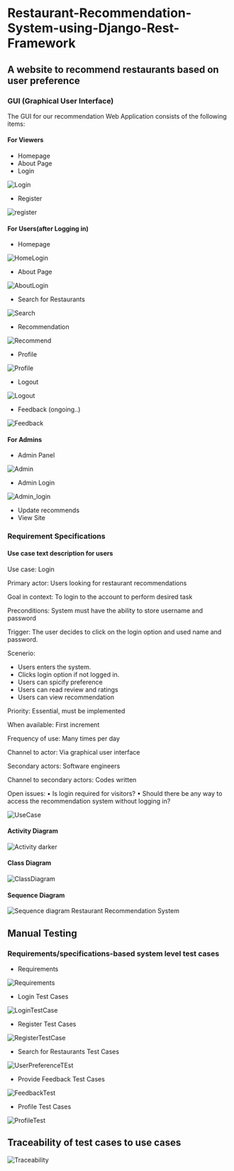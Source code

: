 # Restaurant-Recommendation-System-using-Django-Rest-Framework
## A website to recommend restaurants based on user preference
### GUI (Graphical User Interface)

The GUI for our recommendation Web Application consists of the following items:

#### For Viewers

- Homepage
- About Page
- Login

![Login](https://user-images.githubusercontent.com/54397552/187203392-83c2761b-df64-4f39-bee6-ca1b7b3cc35d.PNG)

- Register

![register](https://user-images.githubusercontent.com/54397552/187203449-fa45a479-5df6-4ac2-8393-52474414c0a8.PNG)


#### For Users(after Logging in)

- Homepage

![HomeLogin](https://user-images.githubusercontent.com/54397552/187203195-0d61653d-5788-4eff-8e4c-2d9a1078d710.PNG)

- About Page

![AboutLogin](https://user-images.githubusercontent.com/54397552/187203347-2e3c9ec0-bbc8-4aad-9807-017e5d277dc1.PNG)

- Search for Restaurants

![Search](https://user-images.githubusercontent.com/54397552/187204355-8bfc93a6-a1b6-4982-a62e-20b1cc5c390e.PNG)

- Recommendation

![Recommend](https://user-images.githubusercontent.com/54397552/187204405-83554d7d-8fe0-4079-9bae-bb0ee4b7d59d.PNG)

- Profile

![Profile](https://user-images.githubusercontent.com/54397552/187204438-d1a06c65-6119-4358-91a8-3142c5f682df.PNG)

- Logout

![Logout](https://user-images.githubusercontent.com/54397552/187204611-03ee7647-2501-4ad1-a66b-344932853f13.PNG)

- Feedback (ongoing..)

![Feedback](https://user-images.githubusercontent.com/54397552/187205152-6c3c902e-fd1a-4cd3-8c29-9035accdd8dd.PNG)

#### For Admins

- Admin Panel

![Admin](https://user-images.githubusercontent.com/54397552/187204539-048c8138-8689-468c-b59d-81b309029f04.PNG)

- Admin Login

![Admin_login](https://user-images.githubusercontent.com/54397552/187204884-7a45bfa8-b8ce-4fd1-b0c2-a2ec5ee06c89.PNG)

- Update recommends
- View Site

### Requirement Specifications

#### Use case text description for users
Use case: Login

Primary actor: Users looking for restaurant recommendations

Goal in context: To login to the account to perform desired task

Preconditions: System must have the ability to store username and password

Trigger: The user decides to click on the login option and used name and password.

Scenerio:
- Users enters the system.
- Clicks login option if not logged in.
- Users can spicify preference
- Users can read review and ratings
- Users can view recommendation

Priority: Essential, must be implemented

When available: First increment

Frequency of use: Many times per day

Channel to actor: Via graphical user interface

Secondary actors: Software engineers

Channel to secondary actors: Codes written

Open issues:
• Is login required for visitors?
• Should there be any way to access the recommendation system without logging in?


![UseCase](https://user-images.githubusercontent.com/54397552/187206259-1bda9c7b-1bde-4a68-8295-93d7a1475cde.png)


#### Activity Diagram

![Activity darker](https://user-images.githubusercontent.com/54397552/187207285-66d07ea3-9317-4fc1-860c-5f0c6b6fa2f7.png)

#### Class Diagram

![ClassDiagram](https://user-images.githubusercontent.com/54397552/187207555-5eb809e6-145f-45b4-a672-6fc79cdaa063.png)

#### Sequence Diagram

![Sequence diagram Restaurant Recommendation System](https://user-images.githubusercontent.com/54397552/187207600-97934cb7-fde7-42f7-982b-14546aa2709a.png)


## Manual Testing

### Requirements/specifications-based system level test cases

- Requirements

![Requirements](https://user-images.githubusercontent.com/54397552/187208363-4198f4ba-43c7-4e69-adb5-381b09fe911c.PNG)

- Login Test Cases

![LoginTestCase](https://user-images.githubusercontent.com/54397552/187208473-ecea8b5d-6834-4412-ac8c-b5262421bec2.PNG)

- Register Test Cases

![RegisterTestCase](https://user-images.githubusercontent.com/54397552/187208901-12769221-ab79-46e7-84d7-ae7c20a0bcc2.PNG)

- Search for Restaurants Test Cases

![UserPreferenceTEst](https://user-images.githubusercontent.com/54397552/187209045-0065b60f-b0fd-4838-abad-b51ae16848c1.PNG)

- Provide Feedback Test Cases

![FeedbackTest](https://user-images.githubusercontent.com/54397552/187209141-c4aab708-3554-4d9b-beaa-ab439889c5eb.PNG)

- Profile Test Cases

![ProfileTest](https://user-images.githubusercontent.com/54397552/187209195-406b34a1-a168-48b5-a93a-95a5135b37b0.PNG)


## Traceability of test cases to use cases

![Traceability](https://user-images.githubusercontent.com/54397552/187209477-42cecbdc-2989-4b16-9b95-d77b348d8876.PNG)
